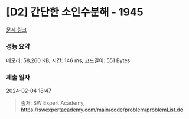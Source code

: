 # [D2] 간단한 소인수분해 - 1945 

[문제 링크](https://swexpertacademy.com/main/code/problem/problemDetail.do?contestProbId=AV5Pl0Q6ANQDFAUq) 

### 성능 요약

메모리: 58,260 KB, 시간: 146 ms, 코드길이: 551 Bytes

### 제출 일자

2024-02-04 18:47



> 출처: SW Expert Academy, https://swexpertacademy.com/main/code/problem/problemList.do